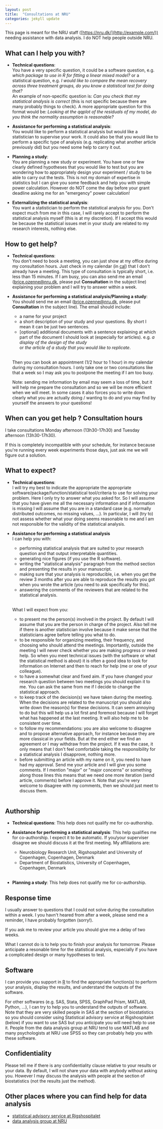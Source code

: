 ```yaml
---
layout: post
title:  "Consultations at NRU"
categories: jekyll update
---
```


This page is meant for the NRU staff
 ([https://nru.dk/](http://example.com/)) needing assistance with data
 analysis. I do NOT help people outside NRU.


## What can I help you with?

- **Technical questions**: <br> You have a very specific question, it
  could be a software question, e.g.  _which package to use in R for
  fitting a linear mixed model?_ or a statistical question, e.g.  _I
  would like to compare the mean recovery across three treatment
  groups, do you know a statistical test for doing that?_ <br> An
  example of non-specific question is: _Can you check that my
  statistical analysis is correct_ (this is not specific because there
  are many probably things to check).  A more appropriate question for
  this format would be: _Looking at the qqplot of the residuals of my
  model, do you think the normality assumption is reasonable?_

- **Assistance for performing a statistical analysis**: <br> You would
like to perform a statistical analysis but would like a statistician
to supervise your work. It could also be that you would like to
perform a specific type of analysis (e.g. replicating what another
article previously did) but you need some help to carry it out.

- **Planning a study**: <br> You are planning a new study or
experiment. You have one or few clearly defined hypotheses that you
would like to test but you are wondering how to appropriately design
your experiment / study to be able to carry out the tests. This is not
my domain of expertise in statistics but I can give you some feedback
and help you with simple power calculation. However do NOT come the
day before your grant deadline asking me for an "emergency" power
calculation!

- **Externalizing the statistical analysis**: <br> You want a
statistician to perform the statistical analysis for you. Don't expect
much from me in this case, I will rarely accept to perform the
statistical analysis myself (this is at my discretion). If I accept
this would be because the statistical issues met in your study are
related to my research interests, nothing else. 

## How to get help?

- **Technical questions**: <br> You don’t need to book a meeting, you
  can just show at my office during my consultation hours. Just check
  in my calendar (in [cal](https://cal.nru.dk/)) that I don't already
  have a meeting. This type of consultation is typically short,
  i.e. less than 15 minutes. If I am busy, you can also send me an
  email (<brice.ozenne@nru.dk>, please put **Consultation** in the
  subject line) explaining your problem and I will try to answer
  within a week.

- **Assistance for performing a statistical analysis/Planning a
study**: <br> You should send me an email (<brice.ozenne@nru.dk>, please
put **Consultation** in the subject line). The email should include:
  + a name for your project
  + a short description of your study and your questions. By short I
    mean it can be just two sentences.    
  + [optional] additional documents with a sentence explaining at
which part of the document I should look at (especially for articles).
e.g. _a display of the design of the study_ <br> or _the article of a
study that you would like to replicate_.
  <br> <br>

  Then you can book an appointment (1/2 hour to 1 hour) in my calendar
  during my consultation hours. I only take one or two consultations
  like that a week so I may ask you to postpone the meeting if I am
  too busy.
  
  Note: sending me information by email may seem a loss of time, but
  it will help me prepare the consultation and so we will be more
  efficient when we will meet. In some cases it also forces you to
  write down clearly what you are actually doing / wanting to do and
  you may find by yourself the answers to your questions!

## When can you get help ? Consultation hours
I take consultations Monday afternoon (13h30-17h30) and Tuesday
afternoon (13h30-17h30). <br>

If this is completely incompatible with your schedule, for instance
because you're running every week experiments those days, just ask me
we will figure out a solution.

## What to expect?

- **Technical questions**: <br> I will try my best to indicate the
  appropriate the appropriate software/package/function/statistical
  tool/criteria to use for solving your problem. Here I only try to
  answer what you asked for. So I will assume that you have given me
  all the necessary information and if information is missing I will
  assume that you are in a standard case (e.g. normally distributed
  outcomes, no missing values, …). In particular, I will (try to) not
  assess whether what your doing seems reasonable to me and I am not
  responsible for the validity of the statistical analysis.

- **Assistance for performing a statistical analysis** <br>
  I can help you with:
  + performing statistical analysis that are suited to your research
    question and that output interpretable quantities.
  + generating nice figures (if you use the R software).
  + writing the "statistical analysis" paragraph from the method
    section and presenting the results in your manuscript.
  + making sure that your analysis is reproducible, i.e. when you get
    the review 3 months after you are able to reproduce the results
    you got when you wrote the article (you need to ask specifically
    for this).
  + answering the comments of the reviewers that are related to the
    statistical analysis.  <br> <br>

  What I will expect from you:
  + to present me the person(s) involved in the project. By default I
  will assume that you are the person in charge of the project. Also
  tell me if there is another statistician involve because it make
  sense that the statisticians agree before telling you what to do.
  + to be responsible for organizing meeting, their frequency, and
  choosing who should attend the meetings. Importantly, outside the
  meeting I will never check whether you are making progress or need
  help. So when you meet technical issues (with the software or what
  the statistical method is about) it is often a good idea to look for
  information on Internet and then to reach for help (me or one of
  your colleague).
  + to have a somewhat clear and fixed aim. If you have changed your
  research question between two meetings you should explain it to
  me. You can ask the same from me if I decide to change the
  statistical approach.
  + to keep track of the decision(s) we have taken during the
  meeting. When the decisions are related to the manuscript you should
  also write down the reason(s) for these decisions. It can seem
  annoying to do but this will help us a lot first and foremost
  because I will forget what has happened at the last meeting. It will
  also help me to be consistent over time.
  + to follow my recommendations: you are also welcome to disagree and
  to propose alternative approach, for instance because they are more
  classical in your fields. But at the end either we find an agreement
  or I may withdraw from the project. If it was the case, it only
  means that I don't feel comfortable taking the responsibility for a
  statistical analysis I disapprove, nothing more.
  + before submitting an article with my name on it, you need to have
  had my approval. Send me your article and I will give you some
  comments. If I mention "major" or "major concerns" or something
  along those lines this means that we need one more iteration (send
  article, comments) before I approve it. Note that you're very
  welcome to disagree with my comments, then we should just meet to
  discuss them. <br> <br>

 <!-- You should not expect me: -->
 <!-- + to be a policeman: you should not try things and then come to me -->
 <!-- asking whether it correct or not. -->
 <!-- + to be a magician: you should not expect statistics to create data -->
 <!-- or more information than you have. If you only have data on 20 -->
 <!-- subjects don't aim at testing 100 null hypotheses. Also be -->
 <!-- realistic: doing statistics is not easy especially when it is not -->
 <!-- your field of expertise. If you come with a complicated design, -->
 <!-- missing values, and outcomes with non standard distributions, it -->
 <!-- becomes less likely that (i) I can propose a statistical method -->
 <!-- suited to your needs, (ii) this method is easy to apply, (iii) this -->
 <!-- method is easy to interpret, (iv) it is the classical method used in -->
 <!-- your field. -->
 <!-- + to be a software tester: if you try to do the same analysis in -->
 <!-- several software, you may end-up with different results. This is -->
 <!-- annoying but you should not expect me to be able to say which -->
 <!-- software is the best. I am personally working with the R software, -->
 <!-- but I trust the classical software, e.g. SAS, SPSS, matlab .... -->
 <!-- + to know all the statistical methods: sadly I have a limited -->
 <!-- knowledge. So if you need to use a method with which I am not -->
 <!-- familiar may need additional time to be able to help you. -->



## Authorship

- **Technical questions**: This help does not qualify me for co-authorship. 

- **Assistance for performing a statistical analysis**: This help
  qualifies me for co-authorship. I expect it to be automatic. If
  you/your superviser disagree we should discuss it at the first
  meeting. My affiliations are:
  + Neurobiology Research Unit, Rigshospitalet and University of
    Copenhagen, Copenhagen, Denmark
  + Department of Biostatistics, University of Copenhagen, Copenhagen,
  Denmark  <br> <br>
  
- **Planning a study**: This help does not qualify me for co-authorship. 

## Response time 

I usually answer to questions that I could not solve during the
consultation within a week. I you havn't heared from after a week,
please send me a reminder, I have probably forgotten (sorry!).

If you ask me to review your article you should give me a delay of
two weeks.

What I cannot do is to help you to finish your analysis for
tomorrow. Please anticipate a resonable time for the statistical
analysis, especially if you have a complicated design or many
hypotheses to test.

## Software

I can provide you support in [R](https://www.r-project.org/) to find
the appropriate function(s) to perform your analysis, display the
results, and understand the outputs of the software.

For other softwares (e.g. SAS, Stata, SPSS, GraphPad Prism, MATLAB,
Python, ...), I can try to help you to understand the outputs of
software. Note that they are very skilled people in SAS at the section
of biostatistics so you should consider using Statistical advisory
service at Rigshospitalet (below) if you want to use SAS but you
anticipate you will need help to use it. People from the data analysis
group at NRU tend to use MATLAB and many psychologists at NRU use SPSS
so they can probably help you with these software.

## Confidentiality

Please tell me if there is any confidentiality clause relative to your
results or your data. By default, I will not share your data with
anybody without asking you. However I may discuss the analysis with
people at the section of biostatistics (not the results just the
method).

## Other places where you can find help for data analysis

- [statistical advisory service at Rigshospitalet](http://biostat.ku.dk/statisticaladvisory/)
- [data analysis group at NRU](https://nru.dk/index.php/research-menu/78-data-analysis)
 

